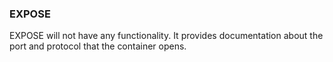 ### EXPOSE
EXPOSE will not have any functionality. It provides documentation about the port and protocol that the container opens.